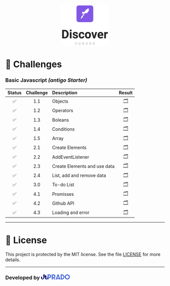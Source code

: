 <div align="center">
    <img alt="Discover" src=".github/logo-discover.png" width="150px" />
</div>

# :rocket: Challenges

### **Basic Javascript** _(antigo Starter)_

|       Status       | Challenge | Description                  |                   Result                   |
| :----------------: | :-------: | :--------------------------- | :----------------------------------------: |
| :white_check_mark: |    1.1    | Objects                      | [:card_index_dividers:](src/challenge_1-1) |
| :white_check_mark: |    1.2    | Operators                    | [:card_index_dividers:](src/challenge_1-2) |
| :white_check_mark: |    1.3    | Boleans                      | [:card_index_dividers:](src/challenge_1-3) |
| :white_check_mark: |    1.4    | Conditions                   | [:card_index_dividers:](src/challenge_1-4) |
| :white_check_mark: |    1.5    | Array                        | [:card_index_dividers:](src/challenge_1-5) |
| :white_check_mark: |    2.1    | Create Elements              | [:card_index_dividers:](src/challenge_2-1) |
| :white_check_mark: |    2.2    | AddEventListener             | [:card_index_dividers:](src/challenge_2-2) |
| :white_check_mark: |    2.3    | Create Elements and use data | [:card_index_dividers:](src/challenge_2-3) |
| :white_check_mark: |    2.4    | List, add and remove data    | [:card_index_dividers:](src/challenge_2-4) |
| :white_check_mark: |    3.0    | To-do List                   | [:card_index_dividers:](src/challenge_3-0) |
| :white_check_mark: |    4.1    | Promisses                    | [:card_index_dividers:](src/challenge_4-1) |
| :white_check_mark: |    4.2    | Github API                   | [:card_index_dividers:](src/challenge_4-2) |
| :white_check_mark: |    4.3    | Loading and error            | [:card_index_dividers:](src/challenge_4-3) |

<!-- :clock3: -->

---

# :memo: License

This project is protected by the MIT license. See the file [LICENSE](/LICENSE) for more details.
<br>

---

### **Developed by** [<img alt="Logo RPrado" src="https://raw.githubusercontent.com/rpradosilva/rpradosilva/master/.github/logo-rprado.png" width="91px" />](http://rprado.design)
